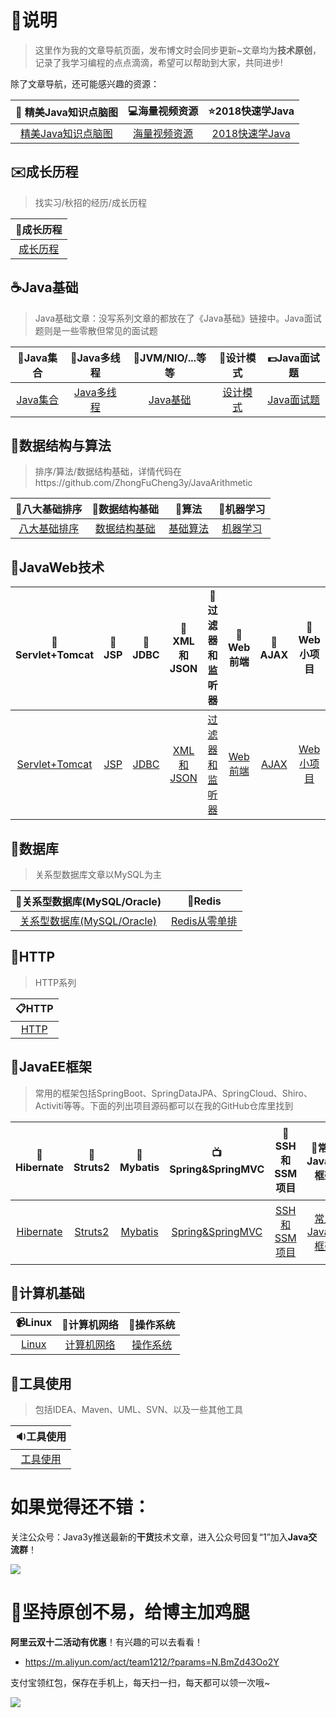 # :sparkling_heart:说明 #

> 这里作为我的文章导航页面，发布博文时会同步更新~文章均为**技术原创**，记录了我学习编程的点点滴滴，希望可以帮助到大家，共同进步!



除了文章导航，还可能感兴趣的资源：

| :art: 精美Java知识点脑图 | :computer:海量视频资源 | :star:2018快速学Java | 
| :------:| :------: | :------: | 
| [精美Java知识点脑图](src/mindmap.md) | [海量视频资源](src/resource.md) | [2018快速学Java](src/learnjava.md)  | 


## :envelope:成长历程 ##

> 找实习/秋招的经历/成长历程

| :file_folder:成长历程|
| :------:| 
| [成长历程](src/work.md) | 


## :coffee:Java基础 ##

> Java基础文章：没写系列文章的都放在了《Java基础》链接中。Java面试题则是一些零散但常见的面试题

| :book:Java集合 | :memo:Java多线程 | :ski:JVM/NIO/...等等 | :guitar:设计模式 |:dollar:Java面试题 |
| :------:| :------: | :------: |:------: |:------: |
| [Java集合](src/collection.md) | [Java多线程](src/thread.md) | [Java基础](src/javabasic.md) |[设计模式](src/designmode.md) |[Java面试题](src/interview.md) |




## :tophat:数据结构与算法 ##

> 排序/算法/数据结构基础，详情代码在https://github.com/ZhongFuCheng3y/JavaArithmetic

| :beer:八大基础排序 | :cherries:数据结构基础 | :egg:算法 | :bow:机器学习 | 
| :------:| :------: | :------: | :------: |
| [八大基础排序](src/sort.md) | [数据结构基础](src/datastruct.md) | [基础算法](src/algorithm.md) |  [机器学习](src/machinelearning.md) |



## :page_facing_up:JavaWeb技术 ##

| :ledger:Servlet+Tomcat | :microscope:JSP | :ring:JDBC | :tshirt:XML和JSON |:ribbon:过滤器和监听器 |:rice:Web前端 |:ramen:AJAX |:hamburger:Web小项目 |
| :------:| :------: | :------: |:------: |:------: |:------: |:------: |:------: |
| [Servlet+Tomcat](src/servlet.md) | [JSP](src/jsp.md) | [JDBC](src/jdbc.md) |[XML和JSON](src/xml&json.md) |[过滤器和监听器](src/filter&listener.md) |[Web前端](src/web.md) |[AJAX](src/ajax.md) |[Web小项目](src/javawebproject.md) |



## :pencil:数据库 ##


> 关系型数据库文章以MySQL为主

| :fish_cake:关系型数据库(MySQL/Oracle) | :lollipop:Redis | 
| :------:| :------: | 
| [关系型数据库(MySQL/Oracle)](src/database.md) | [Redis从零单排](src/redis.md) | 



## :seat:HTTP ##

> HTTP系列


| :clipboard:HTTP|
| :------:| 
| [HTTP](src/http.md) | 



## :mega:JavaEE框架 ##

> 常用的框架包括SpringBoot、SpringDataJPA、SpringCloud、Shiro、Activiti等等。下面的列出项目源码都可以在我的GitHub仓库里找到

| :jack_o_lantern:Hibernate | :gift_heart:Struts2 | :bamboo:Mybatis | :tv:Spring&SpringMVC |:vhs:SSH和SSM项目 |:ghost:常用JavaEE框架 |:minidisc:个人项目 |
| :------:| :------: | :------: |:------: |:------: |:------: |:------: |
| [Hibernate](src/hibernate.md) | [Struts2](src/struts2.md) | [Mybatis](src/mybatis.md) |[Spring&SpringMVC](src/spring&springmvc.md) |[SSH和SSM项目](src/ssh&ssmproject.md) |[常用JavaEE框架](src/frame.md) |[个人项目](src/personalproject.md) |


## :christmas_tree:计算机基础 ##

| :video_camera:Linux | :bell:计算机网络 | :flags:操作系统 | 
| :------:| :------: | :------: |
| [Linux](src/linux.md) | [计算机网络](src/net.md) | [操作系统](src/os.md) |


## :low_brightness:工具使用 ##

> 包括IDEA、Maven、UML、SVN、以及一些其他工具


| :sound:工具使用|
| :------:| 
| [工具使用](src/tool.md) |



# 如果觉得还不错： #

关注公众号：Java3y推送最新的**干货**技术文章，进入公众号回复“1”加入**Java交流群**！

![](https://user-gold-cdn.xitu.io/2018/2/28/161dc06a373e4f4d?w=258&h=258&f=jpeg&s=27005)


# :sparkling_heart:坚持原创不易，给博主加鸡腿 #


**阿里云双十二活动有优惠**！有兴趣的可以去看看！

- https://m.aliyun.com/act/team1212/?params=N.BmZd43Oo2Y



支付宝领红包，保存在手机上，每天扫一扫，每天都可以领一次哦~


![](https://user-gold-cdn.xitu.io/2018/11/18/16726109849ec9ec?w=567&h=852&f=jpeg&s=76745)

